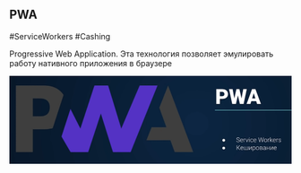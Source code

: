 ## **PWA**
#ServiceWorkers #Cashing

Progressive Web Application. Эта технология позволяет эмулировать работу нативного приложения в браузере

![](_png/6c002d1c935278b379ea1b74fbb330c2.png)